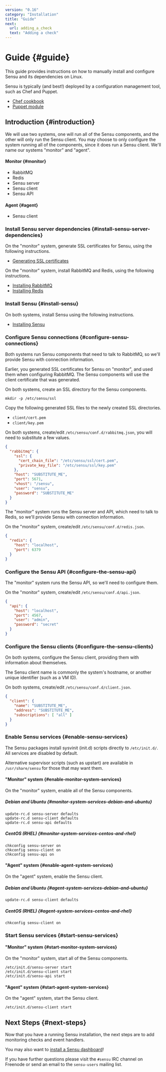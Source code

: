 ```yaml
---
version: "0.16"
category: "Installation"
title: "Guide"
next:
  url: adding_a_check
  text: "Adding a check"
---
```


# Guide {#guide}

This guide provides instructions on how to manually install and
configure Sensu and its dependencies on Linux.

Sensu is typically (and best!) deployed by a configuration management
tool, such as Chef and Puppet.

* [Chef cookbook](https://github.com/sensu/sensu-chef)
* [Puppet module](https://github.com/sensu/sensu-puppet)

## Introduction {#introduction}

We will use two systems, one will run all of the Sensu components, and
the other will only run the Sensu client. You may choose to only
configure the system running all of the components, since it does run
a Sensu client. We'll name our systems "monitor" and "agent".

#### Monitor {#monitor}

- RabbitMQ
- Redis
- Sensu server
- Sensu client
- Sensu API

#### Agent {#agent}

- Sensu client

### Install Sensu server dependencies {#install-sensu-server-dependencies}

On the "monitor" system, generate SSL certificates for Sensu, using
the following instructions.

- [Generating SSL certificates](certificates)

On the "monitor" system, install RabbitMQ and Redis, using the
following instructions.

- [Installing RabbitMQ](rabbitmq)
- [Installing Redis](redis)

### Install Sensu {#install-sensu}

On both systems, install Sensu using the following instructions.

- [Installing Sensu](packages)


### Configure Sensu connections {#configure-sensu-connections}

Both systems run Sensu components that need to talk to RabbitMQ, so
we'll provide Sensu with connection information.

Earlier, you generated SSL certificates for Sensu on "monitor", and
used them when configuring RabbitMQ. The Sensu components will use the
client certificate that was generated.

On both systems, create an SSL directory for the Sensu components.

~~~ shell
mkdir -p /etc/sensu/ssl
~~~

Copy the following generated SSL files to the newly created SSL
directories.

* `client/cert.pem`
* `client/key.pem`

On both systems, create/edit `/etc/sensu/conf.d/rabbitmq.json`, you
will need to substitute a few values.

~~~ json
{
  "rabbitmq": {
    "ssl": {
      "cert_chain_file": "/etc/sensu/ssl/cert.pem",
      "private_key_file": "/etc/sensu/ssl/key.pem"
    },
    "host": "SUBSTITUTE_ME",
    "port": 5671,
    "vhost": "/sensu",
    "user": "sensu",
    "password": "SUBSTITUTE_ME"
  }
}
~~~

The "monitor" system runs the Sensu server and API, which need to talk
to Redis, so we'll provide Sensu with connection information.

On the "monitor" system, create/edit `/etc/sensu/conf.d/redis.json`.

~~~ json
{
  "redis": {
    "host": "localhost",
    "port": 6379
  }
}
~~~

### Configure the Sensu API {#configure-the-sensu-api}

The "monitor" system runs the Sensu API, so we'll need to configure
them.

On the "monitor" system, create/edit `/etc/sensu/conf.d/api.json`.

~~~ json
{
  "api": {
    "host": "localhost",
    "port": 4567,
    "user": "admin",
    "password": "secret"
  }
}
~~~

### Configure the Sensu clients {#configure-the-sensu-clients}

On both systems, configure the Sensu client, providing them with
information about themselves.

The Sensu client name is commonly the system's hostname, or another
unique identifier (such as a VM ID).

On both systems, create/edit `/etc/sensu/conf.d/client.json`.

~~~ json
{
  "client": {
    "name": "SUBSTITUTE_ME",
    "address": "SUBSTITUTE_ME",
    "subscriptions": [ "all" ]
  }
}
~~~

### Enable Sensu services {#enable-sensu-services}

The Sensu packages install sysvinit (init.d) scripts directly to
`/etc/init.d/`. All services are disabled by default.

Alternative supervisor scripts (such as upstart) are available in
`/usr/share/sensu` for those that may want them.

#### "Monitor" system {#enable-monitor-system-services}

On the "monitor" system, enable all of the Sensu components.

##### Debian and Ubuntu {#monitor-system-services-debian-and-ubuntu}

~~~ shell
update-rc.d sensu-server defaults
update-rc.d sensu-client defaults
update-rc.d sensu-api defaults
~~~

##### CentOS (RHEL) {#monitor-system-services-centos-and-rhel}

~~~ shell
chkconfig sensu-server on
chkconfig sensu-client on
chkconfig sensu-api on
~~~

#### "Agent" system {#enable-agent-system-services}

On the "agent" system, enable the Sensu client.

##### Debian and Ubuntu {#agent-system-services-debian-and-ubuntu}

~~~ shell
update-rc.d sensu-client defaults
~~~

##### CentOS (RHEL) {#agent-system-services-centos-and-rhel}

~~~ shell
chkconfig sensu-client on
~~~

### Start Sensu services {#start-sensu-services}

#### "Monitor" system {#start-monitor-system-services}

On the "monitor" system, start all of the Sensu components.

~~~ shell
/etc/init.d/sensu-server start
/etc/init.d/sensu-client start
/etc/init.d/sensu-api start
~~~

#### "Agent" system {#start-agent-system-services}

On the "agent" system, start the Sensu client.

~~~ shell
/etc/init.d/sensu-client start
~~~

## Next Steps {#next-steps}

Now that you have a running Sensu installation, the next steps are to
add monitoring checks and event handlers.

You may also want to [install a Sensu dashboard](install_a_dashboard)!

If you have further questions please visit the `#sensu` IRC channel on
Freenode or send an email to the `sensu-users` mailing list.
